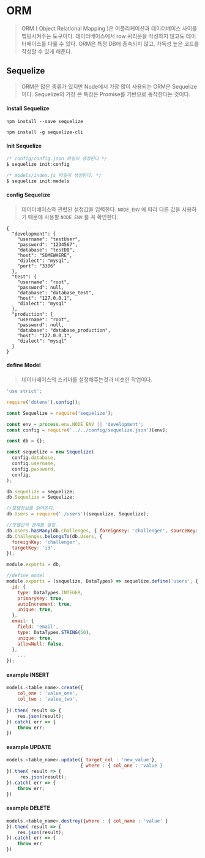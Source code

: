 # ORM

>  ORM ( Object Relational Mapping )은 어플리케이션과 데이터베이스 사이를 맵핑시켜주는 도구이다. 데이터베이스에서  row 쿼리문을 작성하지 않고도 데이터베이스를 다룰 수 있다. ORM은 특정 DB에 종속되지 않고, 가독성 높은 코드를 작성할 수 있게 해준다. 



## Sequelize

> ORM은 많은 종류가 있지만 Node에서 가장 많이 사용되는 ORM은 Sequelize이다. Sequelize의 가장 큰 특징은 Promise를 기반으로 동작한다는 것이다.



#### Install Sequelize

```
npm install --save sequelize

npm install -g sequelize-cli
```



#### Init Sequelize

```js
/* config/config.json 파일이 생성된다 */
$ sequelize init:config

/* models/index.js 파일이 생성된다. */
$ sequelize init:medels
```



#### config Sequelize

> 데이터베이스와 관련된 설정값을 입력한다. `NODE_ENV` 에 따라 다른 값을 사용하기 때문에 사용할 `NODE_ENV` 를 꼭 확인한다.

```
{
  "development": {
    "username": "testUser",
    "password": "1234567",
    "database": "testDB",
    "host": "SOMEWHERE",
    "dialect": "mysql",
    "port": "3306"
  },
  "test": {
    "username": "root",
    "password": null,
    "database": "database_test",
    "host": "127.0.0.1",
    "dialect": "mysql"
  },
  "production": {
    "username": "root",
    "password": null,
    "database": "database_production",
    "host": "127.0.0.1",
    "dialect": "mysql"
  }
}

```



#### define Model

> 데이터베이스의 스키마를 설정해주는것과 비슷한 작업이다. 

```js
'use strict';

require('dotenv').config();

const Sequelize = require('sequelize');

const env = process.env.NODE_ENV || 'development';
const config = require('../../config/sequelize.json')[env];

const db = {};

const sequelize = new Sequelize(
  config.database,
  config.username,
  config.password,
  config,
);

db.sequelize = sequelize;
db.Sequelize = Sequelize;

//모델정보를 읽어온다.
db.Users = require('./users')(sequelize, Sequelize);

//모델간의 관계를 설정.
db.Users.hasMany(db.Challenges, { foreignKey: 'challenger', sourceKey: 'id' });
db.Challenges.belongsTo(db.Users, {
  foreignKey: 'challenger',
  targetKey: 'id',
});

module.exports = db;
```

```js
//define model
module.exports = (sequelize, DataTypes) => sequelize.define('users', {
  id: {
    type: DataTypes.INTEGER,
    primaryKey: true,
    autoIncrement: true,
    unique: true,
  },
  email: {
    field: 'email',
    type: DataTypes.STRING(50),
    unique: true,
    allowNull: false,
  },
    ...
});
```



#### example INSERT

```js
models.<table_name>.create({
    col_one : 'value_one',
    col_two : 'value_two',
    ...
}).then( result => {
    res.json(result); 
}).catch( err => {
    throw err;
})
```



#### example UPDATE

```js
models.<table_name>.update({ target_col : 'new_value'},
                           { where : { col_one : 'value }
}).then( result => {
     res.json(result);
}).catch( err => {
    throw err;
})
```



#### example DELETE

```js
models.<table_name>.destroy({where : { col_name : 'value' }
}).then( result => {
    res.json(result);
}).catch( err => {
    throw err
})
```


